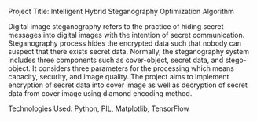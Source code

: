 Project Title: Intelligent Hybrid Steganography Optimization Algorithm

Digital image steganography refers to the practice of hiding secret messages into digital images with the intention of secret communication.
Steganography process hides the encrypted data such that nobody can suspect that there exists secret data.
Normally, the steganography system includes three components such as cover-object, secret data, and stego-object.
It considers three parameters for the processing which means capacity, security, and image quality.
The project aims to implement encryption of secret data into cover image as well as decryption of secret data from cover image using diamond encoding method.

Technologies Used:
Python, PIL, Matplotlib, TensorFlow
